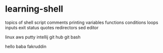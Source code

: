 # learning-shell
topics of shell script
comments
printing
variables
functions
conditions
loops
inputs
exit status
quotes
redirectors
sed editor


linux
aws
putty
intellij
git hub
git bash

hello 
baba fakruddin 


